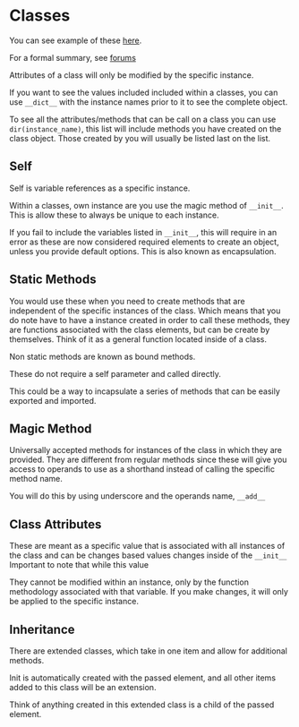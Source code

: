 # Classes

You can see example of these [here](../Examples/Classes/classes.py).

For a formal summary, see [forums](../Examples/Classes/forum.py)

Attributes of a class will only be modified by the specific instance.

If you want to see the values included included within a classes, you can use `__dict__` with the instance names prior to it to see the complete object.

To see all the attributes/methods that can be call on a class you can use `dir(instance_name)`, this list will include methods you have created on the class object. Those created by you will usually be listed last on the list.

## Self

Self is variable references as a specific instance. 

Within a classes, own instance are you use the magic method of `__init__`. This is allow these to always be unique to each instance. 

If you fail to include the variables listed in `__init__`, this will require in an error as these are now considered required elements to create an object, unless you provide default options. This is also known as encapsulation.

## Static Methods

You would use these when you need to create methods that are independent of the specific instances of the class. Which means that you do note have to have a instance created in order to call these methods, they are functions associated with the class elements, but can be create by themselves. Think of it as a general function located inside of a class.

Non static methods are known as bound methods.

These do not require a self parameter and called directly.

This could be a way to incapsulate a series of methods that can be easily exported and imported.

## Magic Method

Universally accepted methods for instances of the class in which they are provided. They are different from regular methods since these will give you access to operands to use as a shorthand instead of calling the specific method name.

You will do this by using underscore and  the operands name, `__add__`

## Class Attributes

These are meant as a specific value that is associated with all instances of the class and can be changes based values changes inside of the `__init__` Important to note that while this value 

They cannot be modified within an instance, only by the function methodology associated with that variable. If you make changes, it will only be applied to the specific instance.

## Inheritance

There are extended classes, which take in one item and allow for additional methods.

Init is automatically created with the passed element, and all other items added to this class will be an extension.

Think of anything created in this extended class is a child of the passed element.
